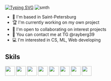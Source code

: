 [![Typing SVG](https://readme-typing-svg.herokuapp.com?font=Fira+Code&weight=800&pause=1000&background=4FFFE900&width=435&lines=Hey%2C+I'm+Danila!;And+I'm+a+student+of+cyber+security+)](https://git.io/typing-svg)
![smth](https://user-images.githubusercontent.com/74038190/225813708-98b745f2-7d22-48cf-9150-083f1b00d6c9.gif)
- 🛟 I'm based in Saint-Petersburg
- 🏆 I'm currently working on my own project
- 🏁 I'm open to collaborating on interest projects
- 📱 You can contact me at TG @rayberg39
- 💻 I'm interested in CS, ML, Web developing 
## Skils 
<span>
  <img height="32" width="32" src="https://cdn.simpleicons.org/selenium" />
  <img height="32" width="32" src="https://cdn.simpleicons.org/python" />
  <img height="32" width="32" src="https://cdn.simpleicons.org/git"/>
  <img height="32" width="32" src="https://cdn.simpleicons.org/postgresql"/>
  <img height="32" width="32" src="https://cdn.simpleicons.org/go"/>
  <img height="32" width="32" src="https://cdn.simpleicons.org/macos"/>
  <img height="32" width="32" src="https://cdn.simpleicons.org/linux"/>
  <img height="32" width="32" src="https://cdn.simpleicons.org/gnubash"/>
</span>


